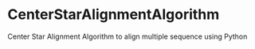 # CenterStarAlignmentAlgorithm
Center Star Alignment Algorithm to align multiple sequence using Python
